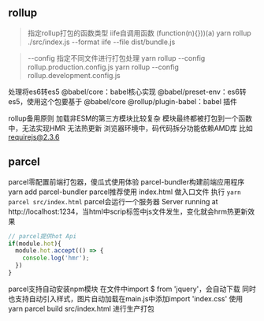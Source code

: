 ## rollup
> 指定rollup打包的函数类型 iife自调用函数 (function(n){}))(a)
yarn rollup ./src/index.js --format iife --file dist/bundle.js

> --config 指定不同文件进行打包处理
yarn rollup --config rollup.production.config.js
yarn rollup --config rollup.development.config.js

处理将es6转es5
@babel/core：babel核心实现
@babel/preset-env：es6转es5，使用这个包要基于 @babel/core
@rollup/plugin-babel：babel 插件

rollup备用原则
加载非ESM的第三方模块比较复杂
模块最终都被打包到一个函数中，无法实现HMR 无法热更新
浏览器环境中，码代码拆分功能依赖AMD库 比如 requirejs@2.3.6



## parcel
parcel零配置前端打包器，傻瓜式使用体验
parcel-bundler构建前端应用程序
yarn add parcel-bundler
parcel推荐使用 index.html 做入口文件
执行 `yarn parcel src/index.html`
parcel会运行一个服务器 Server running at http://localhost:1234，当html中scrip标签中js文件发生，变化就会hrm热更新效果
``` js
// parcel提供hot Api
if(module.hot){
  module.hot.accept(() => {
    console.log('hmr');
  })
}
```
parcel支持自动安装npm模块
在文件中import $ from 'jquery'，会自动下载
同时也支持自动引入样式，图片自动加载在main.js中添加import 'index.css'
使用yarn parcel build src/index.html 进行生产打包